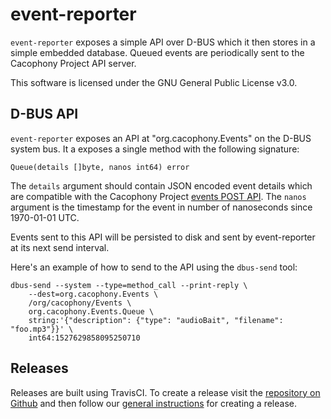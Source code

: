 # event-reporter

`event-reporter` exposes a simple API over D-BUS which it then stores
in a simple embedded database. Queued events are periodically sent to
the Cacophony Project API server.

This software is licensed under the GNU General Public License v3.0.

## D-BUS API

`event-reporter` exposes an API at "org.cacophony.Events" on the D-BUS
system bus. It a exposes a single method with the following signature:

```
Queue(details []byte, nanos int64) error
```

The `details` argument should contain JSON encoded event details which
are compatible with the Cacophony Project [events POST
API](https://api.cacophony.org.nz/#api-Events-Add_Event). The `nanos`
argument is the timestamp for the event in number of nanoseconds since
1970-01-01 UTC.

Events sent to this API will be persisted to disk and sent by
event-reporter at its next send interval.

Here's an example of how to send to the API using the `dbus-send` tool:

```
dbus-send --system --type=method_call --print-reply \
    --dest=org.cacophony.Events \
    /org/cacophony/Events \
    org.cacophony.Events.Queue \
    string:'{"description": {"type": "audioBait", "filename": "foo.mp3"}}' \
    int64:1527629858095250710
```

## Releases

Releases are built using TravisCI. To create a release visit the
[repository on Github](https://github.com/TheCacophonyProject/audiobait/releases)
and then follow our [general instructions](https://docs.cacophony.org.nz/home/creating-releases)
for creating a release.
